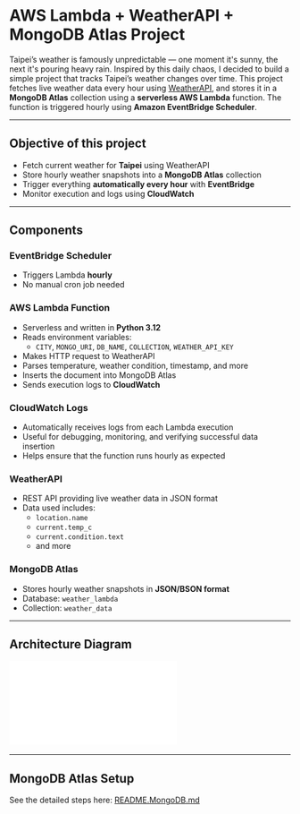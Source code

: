 # AWS Lambda + WeatherAPI + MongoDB Atlas Project

Taipei’s weather is famously unpredictable — one moment it's sunny, the next it's pouring heavy rain. Inspired by this daily chaos, I decided to build a simple project that tracks Taipei’s weather changes over time. This project fetches live weather data every hour using [WeatherAPI](https://www.weatherapi.com/), and stores it in a **MongoDB Atlas** collection using a **serverless AWS Lambda** function. The function is triggered hourly using **Amazon EventBridge Scheduler**.


---

## Objective of this project

- Fetch current weather for **Taipei** using WeatherAPI
- Store hourly weather snapshots into a **MongoDB Atlas** collection
- Trigger everything **automatically every hour** with **EventBridge**
- Monitor execution and logs using **CloudWatch**


---

## Components

### EventBridge Scheduler
- Triggers Lambda **hourly**
- No manual cron job needed

### AWS Lambda Function
- Serverless and written in **Python 3.12**
- Reads environment variables:
  - `CITY`, `MONGO_URI`, `DB_NAME`, `COLLECTION`, `WEATHER_API_KEY`
- Makes HTTP request to WeatherAPI
- Parses temperature, weather condition, timestamp, and more
- Inserts the document into MongoDB Atlas
- Sends execution logs to **CloudWatch**

### CloudWatch Logs
- Automatically receives logs from each Lambda execution
- Useful for debugging, monitoring, and verifying successful data insertion
- Helps ensure that the function runs hourly as expected

### WeatherAPI
- REST API providing live weather data in JSON format
- Data used includes:
  - `location.name`
  - `current.temp_c`
  - `current.condition.text`
  - and more

### MongoDB Atlas
- Stores hourly weather snapshots in **JSON/BSON format**
- Database: `weather_lambda`
- Collection: `weather_data`


---

## Architecture Diagram
![Architecture Diagram](./diagrams/architecture.pdf)


---

## MongoDB Atlas Setup
See the detailed steps here: [README.MongoDB.md](./readmes/README.MongoDB.md)

